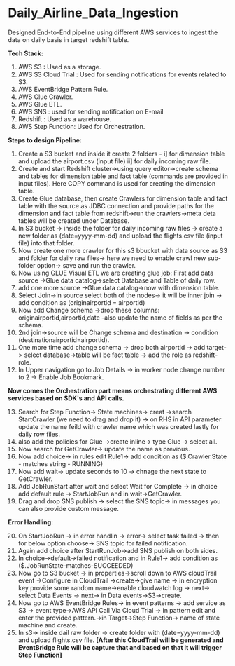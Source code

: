 # Daily_Airline_Data_Ingestion
Designed End-to-End pipeline using different AWS services to ingest the data on daily basis in target redshift table.

**Tech Stack:**
1. AWS S3 : Used as a storage.
2. AWS S3 Cloud Trial : Used for sending notifications for events related to S3.
3. AWS EventBridge Pattern Rule.
4. AWS Glue Crawler.
5. AWS Glue ETL.
6. AWS SNS : used for sending notification on E-mail
7. Redshift : Used as a warehouse.
8. AWS Step Function: Used for Orchestration.

**Steps to design Pipeline:**

1. Create a S3 bucket and inside it create 2 folders - i] for dimension table and upload the airport.csv (input file) ii] for daily incoming raw file.
2. Create and start Redshift cluster->using query editor->create schema and tables for dimension table and fact table (commands are provided in input files).
   Here COPY command is used for creating the dimension table.
3. Create Glue database, then create Crawlers for dimension table and fact table with the source as JDBC connection and provide paths for the dimension and fact table from redshift->run the crawlers->meta deta tables will be created under Database.
4. In S3 bucket -> inside the folder for daily incoming raw files -> create a new folder as (date=yyyy-mm-dd) and upload the flights.csv file (input file) into that folder.
5. Now create one more crawler for this s3 bbucket with data source as S3 and folder for daily raw files-> here we need to enable crawl new sub-folder option-> save and run the crawler.
6. Now using GLUE Visual ETL we are creating glue job: First add data source ->Glue data catalog->select Database and Table of daily row.
7. add one more source ->Glue data catalog->now with dimension table.
8. Select Join->in source select both of the nodes-> it will be inner join -> add condition as (originairportid = airportid)
9. Now add Change schema ->drop these columns: originairportid,airportid,date -also update the name of fields as per the schema.
10. 2nd join->source will be Change schema and destination -> condition (destinationairportid=airportid).
11. One more time add change schema -> drop both airportid -> add target-> select database->table will be fact table -> add the role as redshift-role.
12. In Upper navigation go to Job Details -> in worker node change number to 2 -> Enable Job Bookmark.
  
**Now comes the Orchestration part means orchestrating different AWS services based on SDK's and API calls.**

13. Search for Step Function-> State machines-> creat ->search StartCrawler (we need to drag and drop it) -> on RHS in API parameter update the name feild with crawler name which was created lastly for daily row files.
14. also add the policies for Glue ->create inline-> type Glue -> select all.
15. Now search for GetCrawler-> update the name as previous.
16. Now add choice-> in rules edit Rule1-> add condition as ($.Crawler.State - matches string - RUNNING)
17. Now add wait-> update seconds to 10 -> chnage the next state to GetCrawler.
18. Add JobRunStart after wait and select Wait for Complete -> in choice add default rule -> StartJobRun and in wait->GetCrawler.
19. Drag and drop SNS publish -> select the SNS topic-> in messages you can  also provide custom message.

**Error Handling:**

20. On StartJobRun -> in error handlin -> error-> select task.failed -> then for below option choose-> SNS topic for failed notification.
21. Again add choice after StartRunJob->add SNS publish on both sides.
22. In choice->default->failed notification and in Rule1-> add condition as ($.JobRunState-matches-SUCCEEDED)
23. Now go to S3 bucket -> in properties->scroll down to AWS cloudTrail event ->Configure in CloudTrail ->create->give name -> in encryption key provide some random name->enable cloudwatch log -> next-> select Data Events -> next-> in Data events->S3->create.
24. Now go to AWS EventBridge Rules-> in event patterns -> add service as S3 -> event type->AWS API Call Via Cloud Trial -> in pattern edit and enter the provided pattern.->in Target->Step Function-> name of state machine and create.
25. In s3-> inside dail raw folder -> create folder with (date=yyyy-mm-dd) and upload flights.csv file.
  **[After this CloudTrail will be generated and EventBridge Rule will be capture that and based on that it will trigger Step Function]**
